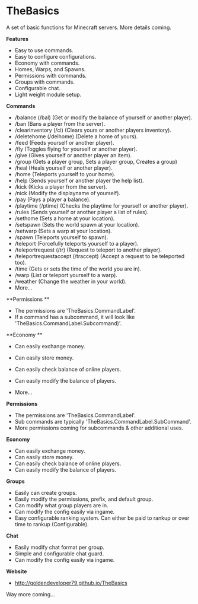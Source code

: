 # TheBasics
A set of basic functions for Minecraft servers. More details coming.

**Features**
- Easy to use commands.
- Easy to configure configurations.
- Economy with commands.
- Homes, Warps, and Spawns.
- Permissions with commands.
- Groups with commands.
- Configurable chat.
- Light weight module setup.

**Commands**
- /balance (/bal) (Get or modify the balance of yourself or another player).
- /ban (Bans a player from the server).
- /clearinventory (/ci) (Clears yours or another players inventory).
- /deletehome (/delhome) (Delete a home of yours).
- /feed (Feeds yourself or another player).
- /fly (Toggles flying for yourself or another player).
- /give (Gives yourself or another player an item).
- /group (Gets a player group, Sets a player group, Creates a group)
- /heal (Heals yourself or another player).
- /home (Teleports yourself to your home).
- /help (Sends yourself or another player the help list).
- /kick (Kicks a player from the server).
- /nick (Modify the displayname of yourself).
- /pay (Pays a player a balance).
- /playtime (/ptime) (Checks the playtime for yourself or another player).
- /rules (Sends yourself or another player a list of rules).
- /sethome (Sets a home at your location).
- /setspawn (Sets the world spawn at your location).
- /setwarp (Sets a warp at your location).
- /spawn (Teleports yourself to spawn).
- /teleport (Forcefully teleports yourself to a player).
- /teleportrequest (/tr) (Request to teleport to another player).
- /teleportrequestaccept (/traccept) (Accept a request to be teleported too).
- /time (Gets or sets the time of the world you are in).
- /warp (List or teleport yourself to a warp).
- /weather (Change the weather in your world).
- More...

**Permissions **
- The permissions are 'TheBasics.CommandLabel'.
- If a command has a subcommand, it will look like 'TheBasics.CommandLabel.Subcommand)'.

**Economy **
- Can easily exchange money.
- Can easily store money.
- Can easily check balance of online players.
- Can easily modify the balance of players.

- More...

**Permissions**
- The permissions are 'TheBasics.CommandLabel'.
- Sub commands are typically 'TheBasics.CommandLabel.SubCommand'.
- More permissions coming for subcommands & other additional uses.

**Economy**
- Can easily exchange money.
- Can easily store money.
- Can easily check balance of online players.
- Can easily modify the balance of players.

**Groups**
- Easily can create groups.
- Easily modify the permissions, prefix, and default group.
- Can modify what group players are in.
- Can modify the config easily via ingame.
- Easy configurable ranking system. Can either be paid to rankup or over time to rankup (Configurable).

**Chat**
- Easily modify chat format per group.
- Simple and configurable chat guard.
- Can modify the config easily via ingame.

**Website**
- http://goldendeveloper79.github.io/TheBasics

Way more coming...

